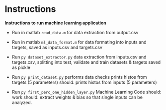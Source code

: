 # Instructions

**Instructions to run machine learning application**

* Run in matlab `read_data.m`
for data extraction from output.csv

* Run in matlab `ml_data_format.m`
for data formating into inputs and targets, saved as inputs.csv and targets.csv

* Run `py dataset_extractor.py`
data extraction from inputs.csv and targets.csv,
splitting into test, validate and train datasets & targets
saved as pickle

* Run `py print_dataset.py`
performs data checks
prints histos from targets (5 parameters)
should: prints histos from inputs (5 parameters)

* Run `py first_perc_one_hidden_layer.py`
Machine Learning Code
should: work
should: extract weights & bias so that single inputs can be analyzed.
